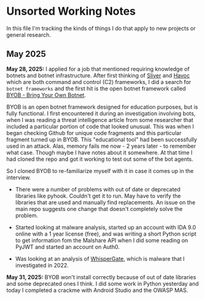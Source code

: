 # Unsorted Working Notes

In this file I'm tracking the kinds of things I do that apply to new projects or general research.

## May 2025

**May 28, 2025:** I applied for a job that mentioned requiring knowledge of botnets and botnet infrastructure. After first thinking of [Sliver](https://github.com/BishopFox/sliver) and [Havoc](https://github.com/HavocFramework/Havoc) which are both command and control (C2) frameworks, I did a search for `botnet frameworks` and the first hit is the open botnet framework called [BYOB - Bring Your Own Botnet](https://github.com/malwaredllc/byob).

BYOB is an open botnet framework designed for education purposes, but is fully functional. I first encountered it during an investigation involving bots, when I was reading a threat intelligence article from some researcher that included a particular portion of code that looked unusual. This was when I began checking Github for unique code fragments and this particular fragment turned up in BYOB. This "educational tool" had been successfully used in an attack. Alas, memory fails me now - 2 years later - to remember what case. Though maybe I have notes about it somewhere. At that time I had cloned the repo and got it working to test out some of the bot agents.

So I cloned BYOB to re-familiarize myself with it in case it comes up in the interview.
* There were a number of problems with out of date or deprecated libraries like pyhook. Couldn't get it to run. May have to verify the libraries that are used and manually find replacements. An issue on the main repo suggests one change that doesn't completely solve the problem.

* Started looking at malware analysis, started up an account with IDA 9.0 online with a 1 year license (free), and was writing a short Python script to get information fom the Malshare API when I did some reading on PyJWT and started an account on Auth0.
* Was looking at an analysis of [WhisperGate](https://www.crowdstrike.com/en-us/blog/technical-analysis-of-whispergate-malware/), which is malware that I investigated in 2022.
  
**May 31, 2025:** BYOB won't install correctly because of out of date libraries and some deprecated ones I think. I did some work in Python yesterday and today I completed a crackme with Android Studio and the OWASP MAS.

